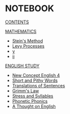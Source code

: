# NOTEBOOK

[CONTENTS](navigation.md)

[MATHEMATICS]()

*   [Stein's Method](math/stein_method.md)
*   [Levy Processes](math/levy_processes.md)
*   [y](math/h.md)
*   [ii](math/j.md)

[ENGLISH STUDY]()

*   [New Concept English 4](english/nec4.md)
*   [Short and Pithy Words](english/short_words.md)
*   [Translations of Sentences](english/sentences_translations.md)
*   [Grimm's Law](english/grimms_law.md)
*   [Stress and Syllables](english/stress_and_syllables.md)
*   [Phonetic Phonics](english/phonetic_phonics.md)
*   [A Thought on English](english/a_thought_on_english.md)